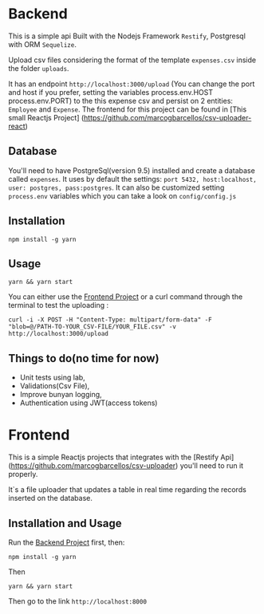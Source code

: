 # Backend

This is a simple api Built with the Nodejs Framework `Restify`, Postgresql with ORM `Sequelize`. 

Upload csv files considering the format of the template `expenses.csv` inside the folder `uploads`.

It has an endpoint `http://localhost:3000/upload` (You can change the port and host if you prefer, setting the variables process.env.HOST process.env.PORT) to the this expense csv and persist on 2 entities: `Employee` and `Expense`.
The frontend for this project can be found in [This small Reactjs Project] (https://github.com/marcogbarcellos/csv-uploader-react)


## Database

You'll need to have PostgreSql(version 9.5) installed and create a database called `expenses`.
It uses by default the settings: `port 5432, host:localhost, user: postgres, pass:postgres`. It can also be customized setting `process.env` variables which you can take a look on `config/config.js`

## Installation

```
npm install -g yarn
```

## Usage

```
yarn && yarn start
```

You can either use the [Frontend Project](https://github.com/marcogbarcellos/csv-uploader-react) or a curl command through the terminal to test the uploading :

```
curl -i -X POST -H "Content-Type: multipart/form-data" -F "blob=@/PATH-TO-YOUR_CSV-FILE/YOUR_FILE.csv" -v http://localhost:3000/upload
```

## Things to do(no time for now)

- Unit tests using lab,
- Validations(Csv File),
- Improve bunyan logging,
- Authentication using JWT(access tokens)

# Frontend

This is a simple Reactjs projects that integrates with the [Restify Api] (https://github.com/marcogbarcellos/csv-uploader) you'll need to run it properly.

It`s a file uploader that updates a table in real time regarding the records inserted on the database. 

## Installation and Usage

Run the [Backend Project](https://github.com/marcogbarcellos/csv-uploader) first, then:

```
npm install -g yarn
```
Then 

```
yarn && yarn start
```

Then go to the link `http://localhost:8000`

